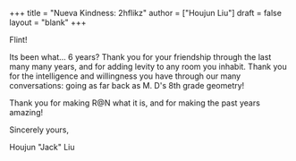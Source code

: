 +++
title = "Nueva Kindness: 2hflikz"
author = ["Houjun Liu"]
draft = false
layout = "blank"
+++

Flint!

Its been what... 6 years? Thank you for your friendship through the last many many years, and for adding levity to any room you inhabit. Thank you for the intelligence and willingness you have through our many conversations: going as far back as M. D's 8th grade geometry!

Thank you for making R@N what it is, and for making the past years amazing!

Sincerely yours,

Houjun "Jack" Liu
